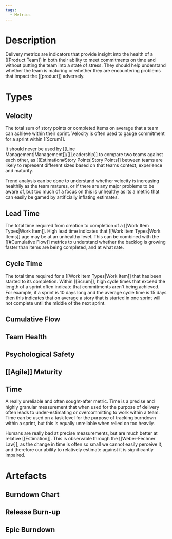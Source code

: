 ```yaml
---
tags:
  - Metrics
---
```

# Description
Delivery metrics are indicators that provide insight into the health of a [[Product Team]] in both their ability to meet commitments on time and without putting the team into a state of stress. They should help understand whether the team is maturing or whether they are encountering problems that impact the [[product]] adversely.
# Types
## Velocity
The total sum of story points or completed items on average that a team can achieve within their sprint. Velocity is often used to gauge commitment for a sprint within [[Scrum]].

It should never be used by [[Line Management|Management]]/[[Leadership]] to compare two teams against each other, as [[Estimation#Story Points|Story Points]] between teams are likely to represent different sizes based on that teams context, experience and maturity.

Trend analysis can be done to understand whether velocity is increasing healthily as the team matures, or if there are any major problems to be aware of, but too much of a focus on this is unhealthy as its a metric that can easily be gamed by artificially inflating estimates.
## Lead Time
The total time required from creation to completion of a [[Work Item Types|Work Item]]. High lead time indicates that [[Work Item Types|Work Items]] age may be at an unhealthy level. This can be combined with the [[#Cumulative Flow]] metrics to understand whether the backlog is growing faster than items are being completed, and at what rate.
## Cycle Time
The total time required for a [[Work Item Types|Work Item]] that has been started to its completion. Within [[Scrum]], high cycle times that exceed the length of a sprint often indicate that commitments aren't being achieved. For example, if a sprint is 10 days long and the average cycle time is 15 days then this indicates that on average a story that is started in one sprint will not complete until the middle of the next sprint.
## Cumulative Flow
## Team Health
## Psychological Safety
## [[Agile]] Maturity
## Time
A really unreliable and often sought-after metric. Time is a precise and highly granular measurement that when used for the purpose of delivery often leads to under-estimating or overcommitting to work within a team. Time can be used on a task level for the purpose of tracking burndown within a sprint, but this is equally unreliable when relied on too heavily.

Humans are really bad at precise measurements, but are much better at relative [[Estimation]]. This is observable through the [[Weber-Fechner Law]], as the change in time is often so small we cannot easily perceive it, and therefore our ability to relatively estimate against it is significantly impaired.
# Artefacts
## Burndown Chart
## Release Burn-up
## Epic Burndown
